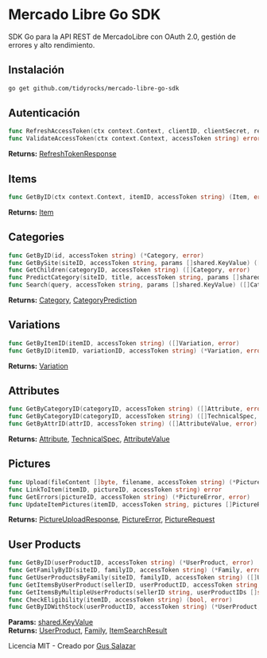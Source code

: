 # Mercado Libre Go SDK

SDK Go para la API REST de MercadoLibre con OAuth 2.0, gestión de errores y alto rendimiento.

## Instalación

```bash
go get github.com/tidyrocks/mercado-libre-go-sdk
```

## Autenticación

```go
func RefreshAccessToken(ctx context.Context, clientID, clientSecret, refreshToken string) (*RefreshTokenResponse, error)
func ValidateAccessToken(ctx context.Context, accessToken string) error
```

**Returns:** [RefreshTokenResponse](auth/types.go#L12)

## Items

```go
func GetByID(ctx context.Context, itemID, accessToken string) (Item, error)
```

**Returns:** [Item](items/types.go#L6)

## Categories

```go
func GetByID(id, accessToken string) (*Category, error)
func GetBySite(siteID, accessToken string, params []shared.KeyValue) ([]Category, error)
func GetChildren(categoryID, accessToken string) ([]Category, error)
func PredictCategory(siteID, title, accessToken string, params []shared.KeyValue) ([]CategoryPrediction, error)
func Search(query, accessToken string, params []shared.KeyValue) ([]Category, error)
```

**Returns:** [Category](categories/types.go#L4), [CategoryPrediction](categories/types.go#L17)

## Variations

```go
func GetByItemID(itemID, accessToken string) ([]Variation, error)
func GetByID(itemID, variationID, accessToken string) (*Variation, error)
```

**Returns:** [Variation](variations/types.go#L6)

## Attributes

```go
func GetByCategoryID(categoryID, accessToken string) ([]Attribute, error)     // attrs
func GetByCategoryID(categoryID, accessToken string) ([]TechnicalSpec, error) // attr_groups  
func GetByAttrID(attrID, accessToken string) ([]AttributeValue, error)       // attr_values
```

**Returns:** [Attribute](attrs/types.go#L4), [TechnicalSpec](attr_groups/types.go#L4), [AttributeValue](attr_values/types.go#L4)

## Pictures

```go
func Upload(fileContent []byte, filename, accessToken string) (*PictureUploadResponse, error)
func LinkToItem(itemID, pictureID, accessToken string) error
func GetErrors(pictureID, accessToken string) (*PictureError, error)
func UpdateItemPictures(itemID, accessToken string, pictures []PictureRequest) error
```

**Returns:** [PictureUploadResponse](pictures/types.go#L32), [PictureError](pictures/types.go#L25), [PictureRequest](pictures/types.go#L19)

## User Products

```go
func GetByID(userProductID, accessToken string) (*UserProduct, error)
func GetFamilyByID(siteID, familyID, accessToken string) (*Family, error)
func GetUserProductsByFamily(siteID, familyID, accessToken string) ([]UserProduct, error)
func GetItemsByUserProduct(sellerID, userProductID, accessToken string, params []shared.KeyValue) (*ItemSearchResult, error)
func GetItemsByMultipleUserProducts(sellerID string, userProductIDs []string, accessToken string, params []shared.KeyValue) (*ItemSearchResult, error)
func CheckEligibility(itemID, accessToken string) (bool, error)
func GetByIDWithStock(userProductID, accessToken string) (*UserProduct, error)
```

**Params:** [shared.KeyValue](https://pkg.go.dev/gitlab.com/tidyrocks/tidy-go-common/shared#KeyValue)  
**Returns:** [UserProduct](user_products/types.go#L6), [Family](user_products/types.go#L45), [ItemSearchResult](user_products/types.go#L25)

Licencia MIT - Creado por [Gus Salazar](https://www.linkedin.com/in/gussalazar/)
